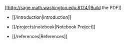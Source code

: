 [[http://sage.math.washington.edu:8124/|Build the PDF]]

 * [[/introduction|Introduction]]

 * [[/projects/notebook|Notebook Project]]


 * [[/references|References]]
